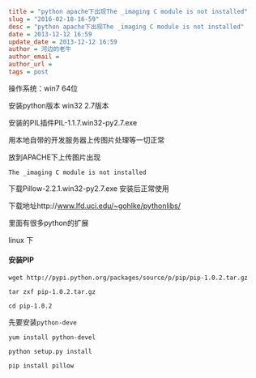 ```ini
title = "python apache下出现The _imaging C module is not installed"
slug = "2016-02-18-16-59"
desc = "python apache下出现The _imaging C module is not installed"
date = 2013-12-12 16:59
update_date = 2013-12-12 16:59
author = 河边的老牛
author_email = 
author_url = 
tags = post
```

操作系统：win7 64位

安装python版本 win32 2.7版本

安装的PIL插件PIL-1.1.7.win32-py2.7.exe

用本地自带的开发服务器上传图片处理等一切正常

放到APACHE下上传图片出现

    The _imaging C module is not installed

 

下载Pillow-2.2.1.win32-py2.7.exe 安装后正常使用

下载地址http://www.lfd.uci.edu/~gohlke/pythonlibs/

里面有很多python的扩展

 

linux 下

 

#### 安装PIP

 

    wget http://pypi.python.org/packages/source/p/pip/pip-1.0.2.tar.gz

    tar zxf pip-1.0.2.tar.gz
    
    cd pip-1.0.2

 

先要安装`python-deve`

    yum install python-devel

    python setup.py install

    pip install pillow
